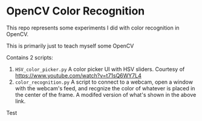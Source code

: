 # OpenCV Color Recognition

This repo represents some experiments I did with color recognition in OpenCV.

This is primarily just to teach myself some OpenCV

Contains 2 scripts:

1. `HSV_color_picker.py` A color picker UI with HSV sliders. Courtesy of https://www.youtube.com/watch?v=t71sQ6WY7L4
2. `color_recognition.py` A script to connect to a webcam, open a window with the webcam's feed,
and recgnize the color of whatever is placed in the center of the frame. A modifed version of what's shown in the above link.

Test